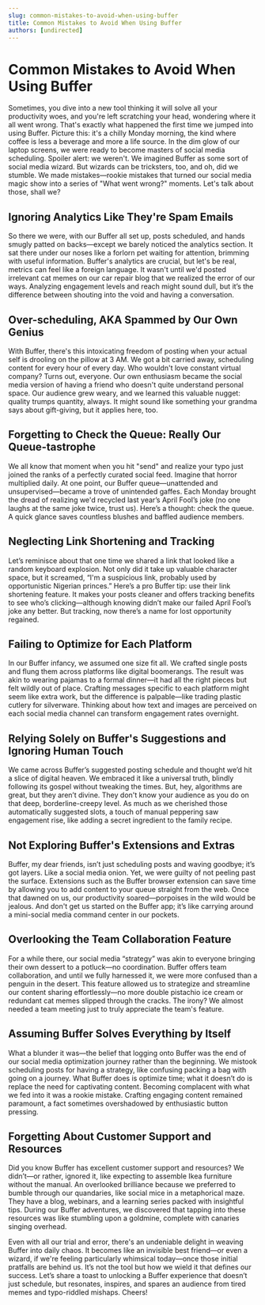 ```yaml
---
slug: common-mistakes-to-avoid-when-using-buffer
title: Common Mistakes to Avoid When Using Buffer
authors: [undirected]
---
```



# Common Mistakes to Avoid When Using Buffer

Sometimes, you dive into a new tool thinking it will solve all your productivity woes, and you're left scratching your head, wondering where it all went wrong. That's exactly what happened the first time we jumped into using Buffer. Picture this: it's a chilly Monday morning, the kind where coffee is less a beverage and more a life source. In the dim glow of our laptop screens, we were ready to become masters of social media scheduling. Spoiler alert: we weren't. We imagined Buffer as some sort of social media wizard. But wizards can be tricksters, too, and oh, did we stumble. We made mistakes—rookie mistakes that turned our social media magic show into a series of "What went wrong?" moments. Let's talk about those, shall we?

## Ignoring Analytics Like They're Spam Emails

So there we were, with our Buffer all set up, posts scheduled, and hands smugly patted on backs—except we barely noticed the analytics section. It sat there under our noses like a forlorn pet waiting for attention, brimming with useful information. Buffer's analytics are crucial, but let's be real, metrics can feel like a foreign language. It wasn't until we'd posted irrelevant cat memes on our car repair blog that we realized the error of our ways. Analyzing engagement levels and reach might sound dull, but it’s the difference between shouting into the void and having a conversation.

## Over-scheduling, AKA Spammed by Our Own Genius

With Buffer, there's this intoxicating freedom of posting when your actual self is drooling on the pillow at 3 AM. We got a bit carried away, scheduling content for every hour of every day. Who wouldn't love constant virtual company? Turns out, everyone. Our own enthusiasm became the social media version of having a friend who doesn't quite understand personal space. Our audience grew weary, and we learned this valuable nugget: quality trumps quantity, always. It might sound like something your grandma says about gift-giving, but it applies here, too.

## Forgetting to Check the Queue: Really Our Queue-tastrophe

We all know that moment when you hit "send" and realize your typo just joined the ranks of a perfectly curated social feed. Imagine that horror multiplied daily. At one point, our Buffer queue—unattended and unsupervised—became a trove of unintended gaffes. Each Monday brought the dread of realizing we'd recycled last year’s April Fool’s joke (no one laughs at the same joke twice, trust us). Here’s a thought: check the queue. A quick glance saves countless blushes and baffled audience members.

## Neglecting Link Shortening and Tracking 

Let’s reminisce about that one time we shared a link that looked like a random keyboard explosion. Not only did it take up valuable character space, but it screamed, “I'm a suspicious link, probably used by opportunistic Nigerian princes.” Here’s a pro Buffer tip: use their link shortening feature. It makes your posts cleaner and offers tracking benefits to see who’s clicking—although knowing didn’t make our failed April Fool’s joke any better. But tracking, now there’s a name for lost opportunity regained.

## Failing to Optimize for Each Platform

In our Buffer infancy, we assumed one size fit all. We crafted single posts and flung them across platforms like digital boomerangs. The result was akin to wearing pajamas to a formal dinner—it had all the right pieces but felt wildly out of place. Crafting messages specific to each platform might seem like extra work, but the difference is palpable—like trading plastic cutlery for silverware. Thinking about how text and images are perceived on each social media channel can transform engagement rates overnight.

## Relying Solely on Buffer's Suggestions and Ignoring Human Touch

We came across Buffer’s suggested posting schedule and thought we’d hit a slice of digital heaven. We embraced it like a universal truth, blindly following its gospel without tweaking the times. But, hey, algorithms are great, but they aren’t divine. They don't know your audience as you do on that deep, borderline-creepy level. As much as we cherished those automatically suggested slots, a touch of manual peppering saw engagement rise, like adding a secret ingredient to the family recipe.

## Not Exploring Buffer's Extensions and Extras

Buffer, my dear friends, isn’t just scheduling posts and waving goodbye; it’s got layers. Like a social media onion. Yet, we were guilty of not peeling past the surface. Extensions such as the Buffer browser extension can save time by allowing you to add content to your queue straight from the web. Once that dawned on us, our productivity soared—porpoises in the wild would be jealous. And don't get us started on the Buffer app; it’s like carrying around a mini-social media command center in our pockets.

## Overlooking the Team Collaboration Feature

For a while there, our social media “strategy” was akin to everyone bringing their own dessert to a potluck—no coordination. Buffer offers team collaboration, and until we fully harnessed it, we were more confused than a penguin in the desert. This feature allowed us to strategize and streamline our content sharing effortlessly—no more double pistachio ice cream or redundant cat memes slipped through the cracks. The irony? We almost needed a team meeting just to truly appreciate the team's feature.

## Assuming Buffer Solves Everything by Itself

What a blunder it was—the belief that logging onto Buffer was the end of our social media optimization journey rather than the beginning. We mistook scheduling posts for having a strategy, like confusing packing a bag with going on a journey. What Buffer does is optimize time; what it doesn’t do is replace the need for captivating content. Becoming complacent with what we fed into it was a rookie mistake. Crafting engaging content remained paramount, a fact sometimes overshadowed by enthusiastic button pressing.

## Forgetting About Customer Support and Resources

Did you know Buffer has excellent customer support and resources? We didn’t—or rather, ignored it, like expecting to assemble Ikea furniture without the manual. An overlooked brilliance because we preferred to bumble through our quandaries, like social mice in a metaphorical maze. They have a blog, webinars, and a learning series packed with insightful tips. During our Buffer adventures, we discovered that tapping into these resources was like stumbling upon a goldmine, complete with canaries singing overhead.

Even with all our trial and error, there's an undeniable delight in weaving Buffer into daily chaos. It becomes like an invisible best friend—or even a wizard, if we're feeling particularly whimsical today—once those initial pratfalls are behind us. It’s not the tool but how we wield it that defines our success. Let’s share a toast to unlocking a Buffer experience that doesn’t just schedule, but resonates, inspires, and spares an audience from tired memes and typo-riddled mishaps. Cheers!